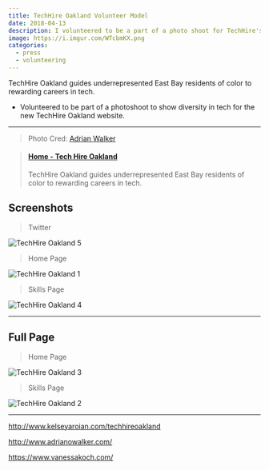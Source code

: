 ```yaml
---
title: TechHire Oakland Volunteer Model
date: 2018-04-13
description: I volunteered to be a part of a photo shoot for TechHire's new website and am now featured there!
image: https://i.imgur.com/WTcbmKX.png
categories:
  - press
  - volunteering
---
```


TechHire Oakland guides underrepresented East Bay residents of color to rewarding careers in tech.

- Volunteered to be part of a photoshoot to show diversity in tech for the new TechHire Oakland website.

---

> Photo Cred: [Adrian Walker](http://www.adrianowalker.com/)

<blockquote class="embedly-card"><h4><a href="https://www.techhireoakland.org/">Home - Tech Hire Oakland</a></h4><p>TechHire Oakland guides underrepresented East Bay residents of color to rewarding careers in tech.</p></blockquote>
<script async src="//cdn.embedly.com/widgets/platform.js" charset="UTF-8"></script>

## Screenshots

> Twitter

![TechHire Oakland 5](https://i.imgur.com/kLNbTz6.png)

> Home Page

![TechHire Oakland 1](https://i.imgur.com/SBrV23d.png)

> Skills Page

![TechHire Oakland 4](https://i.imgur.com/WTcbmKX.png)

---

## Full Page

> Home Page

![TechHire Oakland 3](https://i.imgur.com/1f7aGkm.png)

> Skills Page

![TechHire Oakland 2](https://i.imgur.com/5qyI0Ih.png)

---

http://www.kelseyaroian.com/techhireoakland

http://www.adrianowalker.com/

https://www.vanessakoch.com/
